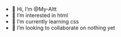 - 👋 Hi, I’m @My-Altt
- 👀 I’m interested in html
- 🌱 I’m currently learning css
- 💞️ I’m looking to collaborate on nothing yet

<!---
My-Altt/My-Altt is a ✨ special ✨ repository because its `README.md` (this file) appears on your GitHub profile.
You can click the Preview link to take a look at your changes.
--->
